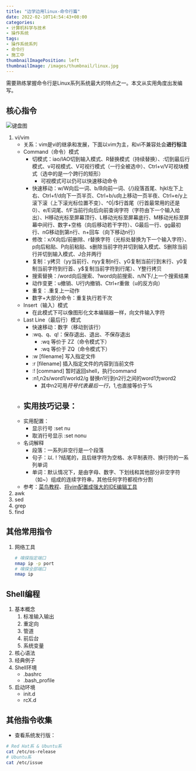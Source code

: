 ```yaml
---
title: "边学边用linux-命令行篇"
date: 2022-02-10T14:54:43+08:00
categories:
- 计算机科学与技术
- 操作系统
tags:
- 操作系统系列
- 命令行
- 施工中
thumbnailImagePosition: left
thumbnailImage: /images/thumbnail/linux.jpg
---
```

需要熟练掌握命令行是Linux系列系统最大的特点之一。本文从实用角度出发编写。
<!--more-->
## 核心指令
![键盘图](/images/Linux/vi-vim-cheat-sheet-sch.gif)
1. vi/vim
    - 关系：vim是vi的继承和发展，下面以vim为主，和vi不兼容处会**进行标注**
    - Command（命令）模式
        - 切模式：iao/IAO切到输入模式、R替换模式（持续替换）、:切到最后行模式、v可视模式、V可视行模式（一行全被选中）、Ctrl+v/V可视块模式（选中的是一个跨行的矩形）
            - 可视模式可以仍可以快速移动命令
        - 快速移动：w/W向后一词、b/B向前一词、{/}段落首尾、hjkl左下上右、Ctrl+f/d向下一页半页、Ctrl+b/u向上移动一页半夜、Ctrl+e/y上滚下滚（上下滚光标位置不变）、^0|/$行首尾（行首最常用的还是0）、e/E词尾、f/F当前行向后向前查询字符（字符由下一个输入给出）、H移动光标至屏幕顶行、L移动光标至屏幕底行、M移动光标至屏幕中间行、数字+空格（向后移动若干字符）、G最后一行、gg最初行、nG移动到第n行、n+回车（向下移动n行）
        - 修改：x/X向后/前删除、r替换字符（光标处替换为下一个输入字符）、p向后粘贴、P向前粘贴、s删除当前字符并切到输入模式、S删除当前行并切到输入模式、J合并两行
        - 复制：y拷贝（yy当前行、nyy复制n行、yG复制当前行到末行、y0复制当前字符到行首、y$复制当前字符到行尾）、Y整行拷贝
        - 搜索替换：/word向后搜索、?word向前搜索、n/N下/上一个搜索结果
        - 动作变更：u撤销、U行内撤销、Ctrl+r重做（u的反方向）
        - 重复：.重复上一动作
        - 数字+大部分命令：重复执行若干次
    - Insert（输入）模式
        - 在此模式下可以像图形化文本编辑器一样，向文件输入字符
    - Last Line（最后行）模式
        - 快速移动：数字（移动到该行）
        - :wq、q、q!：保存退出、退出、不保存退出
            - :wq 等价于 ZZ（命令模式下）
            - :wq 等价于 ZQ（命令模式下）
        - :w [filename] 写入指定文件
        - :r [filename] 插入指定文件的内容到当前文件
        - :! [command] 暂时返回shell，执行command
        - :n1,n2s/word1/world2/g 替换n1行到n2行之间的word1为word2
            - 其中n2可用$符号代表最后一行，1,$也直接等价于%
    - 实用技巧记录：
        - 
    - 实用配置：
        - 显示行号  :set nu
        - 取消行号显示  :set nonu
    - 名词解释
        - 段落：一系列非空行是一个段落
        - 句子：以. ! ?结尾的，且后继字符为空格、水平制表符、换行符的一系列单词
        - 单词：默认情况下，是由字母、数字、下划线和其他部分非空字符（如~）组成的连续字符串，其他任何字符都视作分割
    - 参考：[菜鸟教程](https://www.runoob.com/linux/linux-vim.html)、[将vim配置成强大的IDE编辑工具](https://blog.csdn.net/qq_26708669/article/details/121057164)
1. awk
1. sed
1. grep
1. find
## 其他常用指令
1. 网络工具
    ```bash
    # 嗅探指定端口
    nmap ip -p port
    # 嗅探全部端口
    nmap ip
    ```
## Shell编程
1. 基本概念
    1. 标准输入输出
    1. 重定向
    1. 管道
    1. 前后台
    1. 系统变量
1. 核心语法
1. 经典例子
1. Shell环境
    - .bashrc
    - .bash_profile
1. 启动环境
    - init.d
    - rcX.d
## 其他指令收集
- 查看系统发行版：
```bash
# Red Hat系 & Ubuntu系
cat /etc/os-release
# Ubuntu系
cat /etc/issue
```